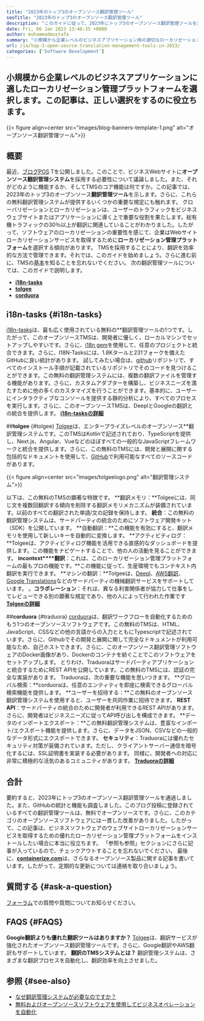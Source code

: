```yaml
---
title: "2023年のトップ3のオープンソース翻訳管理ツール" 
seoTitle: "2023年のトップ3のオープンソース翻訳管理ツール" 
description: "このガイドに従って、2023年にトップ3のオープンソース翻訳管理ツールを調べます。3つのTMはすべて無料で、ローカリゼーションを管理するための豊富な機能を提供します。" 
date: Fri, 06 Jan 2023 13:46:35 +0000
author: muhammadmustafa
summary: "小規模から企業レベルのビジネスアプリケーション用の適切なローカリゼーション管理プラットフォームを選択します。この記事は、正しい選択をするのに役立ちます。" 
url: /ja/top-3-open-source-translation-management-tools-in-2023/
categories: ['Software Development']
---
```


## 小規模から企業レベルのビジネスアプリケーションに適したローカリゼーション管理プラットフォームを選択します。この記事は、正しい選択をするのに役立ちます。

{{< figure align=center src="images/blog-banners-template-1.png" alt="オープンソース翻訳管理ツール">}}


## 概要
最近、[ブログPOS][1] Tを公開しました。このことで、ビジネスWebサイトに**オープンソース翻訳管理システム**を採用する必要性について議論しました。また、それがどのように機能するか、そしてTMSのコア機能は何ですか。この記事では、2023年のトップ3のオープンソース**翻訳管理ツール**を示します。さらに、これらの無料翻訳管理システムが提供するいくつかの重要な規定にも触れます。
グローバリゼーションとローカリゼーションは、ユーザーのトラフィックをビジネスウェブサイトまたはアプリケーションに導く上で重要な役割を果たします。総有機トラフィックの30％以上が翻訳に関連していることがわかりました。したがって、ソフトウェアのローカリゼーションの重要性を感じて、企業はWebサイトローカリゼーションサービスを取得するために**ローカリゼーション管理プラットフォーム**を選択する傾向があります。 TMSを採用することにより、翻訳を効率的な方法で管理できます。それでは、このガイドを始めましょう。さらに進む前に、TMSの[基本][1]を知ることを忘れないでください。
次の翻訳管理ツールについては、このガイドで説明します。
* [**i18n-tasks**][2]
* [**tolgee**][3]
* **[corduora][4]**

## i18n-tasks   {#i18n-tasks}
[i18n-tasks][5]は、最も広く使用されている無料の**翻訳管理ツールの1つです。したがって、このオープンソースTMSは、開発者に優しく、ローカルマシンでセットアップしやすいです。さらに、[i18n gem][6]を使用して、任意のプロジェクトと統合できます。さらに、I18N-Tasksには、1.8Kタールと231フォークを備えたGitHubに良い統計があります。
試してみたい場合は、[github][7]リポジトリで、すべてのインストール手順が記載されているリポジトリでそのコードを見つけることができます。この無料の翻訳管理システムには、複数の翻訳ファイルを管理する機能があります。さらに、カスタムアダプターを構築し、ビジネスニーズを満たすために他の多くのカスタマイズを行うことができます。基本的に、ユーザーにインタラクティブなコンソールを提供する静的分析により、すべてのプロセスを実行します。さらに、このオープンソースTMSは、DeeplとGoogleの翻訳との統合を提供します。
**[i18n-tasksの詳細][5]**

##**tolgee** {#tolgee}
[Tolgee][8]は、エンタープライズレベルのオープンソース**翻訳管理システムです。このTMSはKotlinで記述されており、TypeScriptを提供し、Next.js、Angular、Vueなどのほぼすべての一般的なJavaScriptフレームワークと統合を提供します。さらに、この無料のTMSには、開発と展開に関する包括的なドキュメントを使用して、[GitHub][9]で利用可能なすべてのソースコードがあります。

{{< figure align=center src="images/tolgeelogo.png" alt="翻訳管理システム">}}

以下は、この無料のTMSの顕著な特徴です。
**翻訳メモリ：**Tolgeeには、同じ文を複数回翻訳する傾向を削除する翻訳メモリメカニズムが装備されています。以前のすべての翻訳された単語/文の記録を保持します。
**統合**：この無料の翻訳管理システムは、サードパーティの統合のためにソフトウェア開発キット（SDK）を公開しています。
**自動翻訳：**この機能を有効にすると、翻訳メモリを使用して新しいキーを自動的に変換します。
**アクティビティログ：**Tolgeeは、アクティビティログ機能を活用できる直感的なダッシュボードを提供します。この機能をナビゲートすることで、他の人の活動を見ることができます。
**incontext****翻訳**：これは、このローカリゼーション管理プラットフォームの最もプロの機能です。**この機能に従って、生産環境でもコンテキスト内翻訳を実行できます。
**マシンの翻訳：**Tolgeeは、[Deepl][10]、[AWS翻訳][11]、[Google Translations][12]などのサードパーティの機械翻訳サービスをサポートしています。
。**コラボレーション**：それは、異なる利害関係者が協力して仕事をしてレビューできる別の顕著な規定であり、他の人によって行われた作業です
[**Tolgeeの詳細**][8]

##**corduora** {#traduora}
[corduora][13]は、翻訳ワークフローを自動化するためのもう1つのオープンソースソフトウェアです。この無料のTMSは、HTML、JavaScript、CSSなどの他の言語からの入力とともにTypescriptで記述されています。さらに、Githubでその開発と展開に関して完全なドキュメントが利用可能なため、自己ホストできます。さらに、このオープンソース翻訳管理ソフトウェアのDocker画像があり、Dockerのコンテナを紡ぐことでこのソフトウェアをセットアップします。
とりわけ、Traduoraはサードパーティアプリケーションと統合するためにREST APIを公開しています。この無料のTMSには、認証の完全な実装があります。
Traduoraは、次の重要な機能を思いつきます。
**グローバル検索：**corduoraは、任意のエンティティを即座に検索できるグローバル検索機能を提供します。
**ユーザーを招待する：**この無料のオープンソース翻訳管理システムを使用すると、ユーザーを共同作業に招待できます。
**REST API**：サードパーティの統合のために開発者が利用できるREST APIがあります。さらに、開発者はビジネスニーズに従ってAPI呼び出しを構成できます。
**データのインポートエクスポート：**この無料翻訳管理システムは、豊富なインポート/エクスポート機能を提供します。さらに、データをJSON、CSVなどの一般的なデータ形式にエクスポートできます。
**セキュリティ**：Traduoraには優れたセキュリティ対策が装備されています。ただし、クライアントサーバー通信を暗号化するには、SSL証明書を実装する必要があります。
同様に、開発者への対応に非常に積極的な活気のあるコミュニティがあります。
**[Traduoraの詳細][13]**

## 合計
要約すると、2023年にトップ3のオープンソース翻訳管理ツールを通過しました。また、GitHubの統計と機能も調査しました。このブログ投稿に登録されているすべての翻訳管理ツールは、無料でオープンソースです。さらに、このカテゴリのオープンソースソフトウェアには一貫した改善がありました。したがって、この記事は、ビジネスソフトウェアのウェブサイトローカリゼーションサービスを取得するための優れたローカリゼーション管理プラットフォームをインストールしたい場合に本当に役立ちます。 「参照も参照」セクションにさらに記事が入っているので、チェックアウトすることを忘れないでください。
最後に、[**containerize.com**][14]は、さらなるオープンソース製品に関する記事を書いています。したがって、定期的な更新については連絡を取り合いましょう。

## 質問する {#ask-a-question}
[フォーラム][15]での質問や質問についてお知らせください。

## FAQS   {#FAQS}
**Google翻訳よりも優れた翻訳ツールはありますか？**
[Tolgee][8]は、翻訳サービスが強化されたオープンソース翻訳管理ツールです。さらに、Google翻訳やAWS翻訳もサポートしています。
**翻訳のTMSシステムとは？**
翻訳管理システムは、さまざまな翻訳プロセスを自動化し、翻訳効率を向上させました。

## 参照 {#see-also}
  * [なぜ翻訳管理システムが必要なのですか？][1]
  * [無料およびオープンソースソフトウェアを使用してビジネスオペレーションを自動化][16]

  
[1]: https://blog.containerize.com/software-development/why-do-you-need-a-translation-management-system/
[2]: #i18n-tasks
[3]: #Tolgee
[4]: #Traduora
[5]: https://glebm.github.io/i18n-tasks/
[6]: https://github.com/svenfuchs/i18n
[7]: https://github.com/glebm/i18n-tasks
[8]: https://tolgee.io/
[9]: https://github.com/tolgee/tolgee-platform
[10]: https://www.deepl.com/en/translator
[11]: https://aws.amazon.com/translate/
[12]: https://translate.google.com/
[13]: https://traduora.co/
[14]: https://www.containerize.com/
[15]: https://forum.containerize.com/
[16]: https://blog.containerize.com/blogging/automate-business-operations-using-open-source-software/
